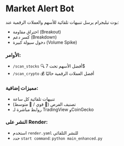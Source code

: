 # Market Alert Bot

بوت تيليجرام يرسل تنبيهات تلقائية للأسهم والعملات الرقمية عند:
- اختراق مقاومة (Breakout)
- كسر دعم (Breakdown)
- دخول سيولة كبيرة (Volume Spike)

### الأوامر:
- `/scan_stocks` 🔍 أفضل الأسهم تحت 7$
- `/scan_crypto` 💰 أفضل العملات الرقمية حاليًا

### مميزات إضافية:
- تنبيهات تلقائية كل ساعة
- تصنيف الفرص (💎 قوي / 🔹 متوسط)
- روابط مباشرة لـ TradingView وCoinGecko

### النشر على Render:
- استخدم `render.yaml` للنشر التلقائي
- حدد `start command`: `python main_enhanced.py`
